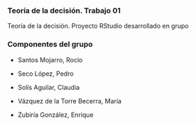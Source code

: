 ### Teoría de la decisión. Trabajo 01

Teoría de la decisión. Proyecto RStudio desarrollado en grupo

### Componentes del grupo

-   Santos Mojarro, Rocío

-   Seco López, Pedro

-   Solís Aguilar, Claudia

-   Vázquez de la Torre Becerra, María

-   Zubiría González, Enrique
